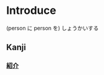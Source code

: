 # Introduce
(person に person を)
しょうかいする

## Kanji
### [紹](Kanji/kanji-dict/紹.md)[介](Kanji/kanji-dict/介.md)